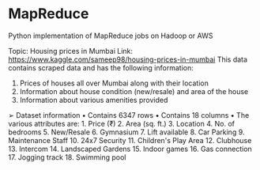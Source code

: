 # MapReduce
Python implementation of MapReduce jobs on Hadoop or AWS

Topic: Housing prices in Mumbai
Link: https://www.kaggle.com/sameep98/housing-prices-in-mumbai
This data contains scraped data and has the following information:
  1) Prices of houses all over Mumbai along with their location
  2) Information about house condition (new/resale) and area of the house
  3) Information about various amenities provided

➢ Dataset information
  • Contains 6347 rows
  • Contains 18 columns
  • The various attributes are:
    1. Price (₹)
    2. Area (sq. ft.)
    3. Location
    4. No. of bedrooms
    5. New/Resale
    6. Gymnasium
    7. Lift available
    8. Car Parking
    9. Maintenance Staff
    10. 24x7 Security
    11. Children's Play Area
    12. Clubhouse
    13. Intercom
    14. Landscaped Gardens
    15. Indoor games
    16. Gas connection
    17. Jogging track
    18. Swimming pool
